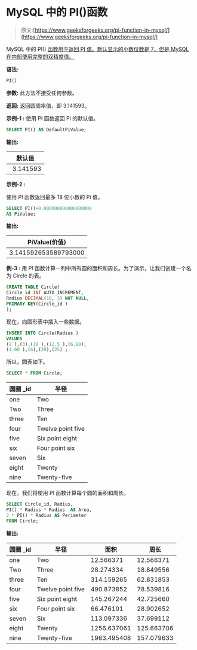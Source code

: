 # MySQL 中的 PI()函数

> 原文:[https://www.geeksforgeeks.org/pi-function-in-mysql/](https://www.geeksforgeeks.org/pi-function-in-mysql/)

MySQL 中的 PI() [函数用于返回 PI 值。默认显示的小数位数是 7，但是 MySQL 在内部使用完整的双精度值。](https://www.geeksforgeeks.org/sql-functions-aggregate-scalar-functions/)

**语法:**

```sql
PI()
```

**参数:**
此方法不接受任何参数。

**返回:**
返回圆周率值，即 3.141593。

**示例-1 :**
使用 PI 函数返回 Pi 的默认值。

```sql
SELECT PI() AS DefaultPiValue;

```

**输出:**

| 默认值 |
| --- |
|   3.141593 |

**示例-2 :**

使用 PI 函数返回最多 18 位小数的 Pi 值。

```sql
SELECT PI()+0.000000000000000000 
AS PiValue;

```

**输出:**

| PiValue(价值) |
| --- |
| 3.141592653589793000 |

**例-3 :**
用 PI 函数计算一列中所有圆的面积和周长。为了演示，让我们创建一个名为 Circle 的表。

```sql
CREATE TABLE Circle(
Circle_id INT AUTO_INCREMENT,  
Radius DECIMAL(10, 3) NOT NULL,
PRIMARY KEY(Circle_id )
);

```

现在，向圆形表中插入一些数据。

```sql
INSERT INTO Circle(Radius )
VALUES
(2 ),(3),(10 ),(12.5 ),(6.80),
(4.60 ),(6),(20),(25) ;

```

所以，圆表如下。

```sql
SELECT * FROM Circle;

```

| 圆圈 _id | 半径 |
| --- | --- |
| one | Two |
| Two | Three |
| three | Ten |
| four | Twelve point five |
| five | Six point eight |
| six | Four point six |
| seven | Six |
| eight | Twenty |
| nine | Twenty-five |

现在，我们将使用 PI 函数计算每个圆的面积和周长。

```sql
SELECT Circle_id, Radius,
PI() * Radius * Radius  AS Area,
2 * PI() * Radius AS Perimeter
FROM Circle;

```

**输出:**

| 圆圈 _id | 半径 | 面积 | 周长 |
| --- | --- | --- | --- |
| one | Two | 12.566371 | 12.566371 |
| Two | Three | 28.274334 | 18.849556 |
| three | Ten | 314.159265 | 62.831853 |
| four | Twelve point five | 490.873852 | 78.539816 |
| five | Six point eight | 145.267244 | 42.725660 |
| six | Four point six | 66.476101 | 28.902652 |
| seven | Six | 113.097336 | 37.699112 |
| eight | Twenty | 1256.637061 | 125.663706 |
| nine | Twenty-five | 1963.495408 | 157.079633 |